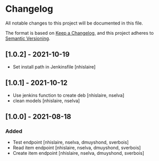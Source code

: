 # Changelog
All notable changes to this project will be documented in this file.

The format is based on [Keep a Changelog](https://keepachangelog.com/en/1.0.0/),
and this project adheres to [Semantic Versioning](https://semver.org/spec/v2.0.0.html).

## [1.0.2] - 2021-10-19
 - Set install path in Jenkinsfile [nhislaire]

## [1.0.1] - 2021-10-12
- Use jenkins function to create deb [nhislaire, nselva]
- clean models [nhislaire, nselva]

## [1.0.0] - 2021-08-18
### Added
- Test endpoint [nhislaire, nselva, dmuyshond, sverbois]
- Read item endpoint [nhislaire, nselva, dmuyshond, sverbois]
- Create item endpoint [nhislaire, nselva, dmuyshond, sverbois]
